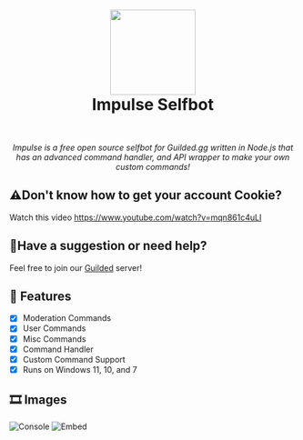 <h1 align="center">
<sub>
<img src="https://i.ibb.co/vZ86zYh/impulse.jpg" height=150>
</sub>
<br>
Impulse Selfbot
</h1>
<br>
<p align="center"><i>Impulse is a free open source selfbot for Guilded.gg written in Node.js that has an advanced command handler, and API wrapper to make your own custom commands!</i></p>

## ⚠️Don't know how to get your account Cookie?

Watch this video https://www.youtube.com/watch?v=mqn861c4uLI

## 🔔Have a suggestion or need help?

Feel free to join our [Guilded](https://www.guilded.gg/i/2ODojJXk) server!

## 📃 Features

- [x] Moderation Commands
- [x] User Commands
- [x] Misc Commands
- [x] Command Handler
- [x] Custom Command Support
- [x] Runs on Windows 11, 10, and 7

## 🎞 Images

![Console](https://i.ibb.co/2tZZPTC/image.png)
![Embed](https://cdn.discordapp.com/attachments/898733028606611477/1219851475002462288/image.png?ex=660cce37&is=65fa5937&hm=945407dd2f0d4fc45e503fd951a8dafa7efa4bcbe734e6564bcf15688e6c9f5c)
